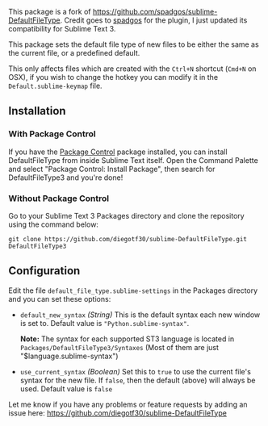 This package is a fork of https://github.com/spadgos/sublime-DefaultFileType. Credit goes to [spadgos][spadgos] for the plugin, I just updated its compatibility for Sublime Text 3.

This package sets the default file type of new files to be either the same as the current file, or a predefined default.

This only affects files which are created with the `Ctrl+N` shortcut (`Cmd+N` on OSX), if you wish to change the hotkey you can modify it in the `Default.sublime-keymap` file.

## Installation ##

### With Package Control ###

If you have the [Package Control][package_control] package installed, you can install DefaultFileType from inside Sublime Text itself. Open the Command Palette and select "Package Control: Install Package", then search for DefaultFileType3 and you're done!

### Without Package Control ###

Go to your Sublime Text 3 Packages directory and clone the repository using the command below:

    git clone https://github.com/diegotf30/sublime-DefaultFileType.git DefaultFileType3

## Configuration ##

Edit the file `default_file_type.sublime-settings` in the Packages directory and you can set these options:

- `default_new_syntax` *(String)* This is the default syntax each new window is set to. Default value is `"Python.sublime-syntax"`. 
  
  __Note:__ The syntax for each supported ST3 language is located in `Packages/DefaultFileType3/Syntaxes` (Most of them are just "$language.sublime-syntax")
- `use_current_syntax` *(Boolean)* Set this to `true` to use the current file's syntax for the new file. If `false`, then the default (above) will always be used. Default value is `false`

Let me know if you have any problems or feature requests by adding an issue here: https://github.com/diegotf30/sublime-DefaultFileType

[package_control]: http://wbond.net/sublime_packages/package_control
[spadgos]: https://github.com/spadgos